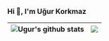 <h1 style="font-size:16px;">Hi 👋, I'm Uğur Korkmaz </h1>

| <img align="center" src="https://github-readme-stats.vercel.app/api?username=ugurkorkmaz&show_icons=true&include_all_commits=true&theme=buefy&hide_border=true" alt="Ugur's github stats" /> | <img align="center" src="https://github-readme-stats.vercel.app/api/top-langs/?username=ugurkorkmaz&layout=compact&theme=buefy&hide_border=true" /> |
| ------------- | ------------- |



